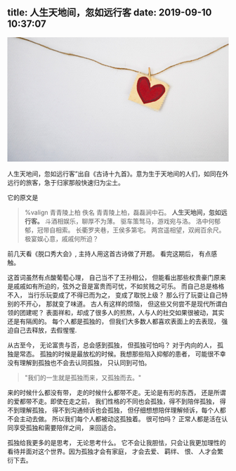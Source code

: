 title: 人生天地间，忽如远行客
date: 2019-09-10 10:37:07
---

![](/uploads/images/just-alone.jpeg "cover")

人生天地间，忽如远行客”出自《古诗十九首》。意为生于天地间的人们，如同在外远行的旅客，急于归家那般快速归为尘土。

它的原文是

> %valign
> <tt>青青陵上柏</tt>
> <at>佚名</at>
> 青青陵上柏，磊磊涧中石。
> **人生天地间，忽如远行客。**
> 斗酒相娱乐，聊厚不为薄。
> 驱车策驽马，游戏宛与洛。
> 洛中何郁郁，冠带自相索。
> 长衢罗夹巷，王侯多第宅。
> 两宫遥相望，双阙百余尺。
> 极宴娱心意，戚戚何所迫？

前几天看《脱口秀大会》, 主持人用这首古诗做了开题。 看完这期后， 有点感触。

这首词虽然有点酸葡萄心理， 自己当不了王孙相公， 但能看出那些权贵豪门原来是戚戚如有所迫的，弦外之音是富贵而可忧，不如贫贱之可乐。 而自己总是格格不入， 当行乐玩耍成了不得已而为之， 变成了取悦上级？ 那么行了玩耍让自己特别的不开心， 那就变了味道。 古人有这样的烦恼， 但这些又何尝不是现代所谓白领的团建呢？ 表面祥和，却成了很多人的煎熬，人与人的社交如果很被动，其实还是有隔阂的。 每个人都是孤独的， 但我们大多数人都喜欢表面上的去表现， 强迫自己去释放，去假惺惺.

从古至今， 无论富贵与否，总会感到孤独， 但孤独可怕吗？ 对于内向的人， 孤独是常态。 孤独的时候是最放松的时候。我想那些陷入抑郁的患者， 可能很不幸没有理解到孤独也不会去认同孤独， 只认同到可怕。

> "我们的一生就是孤独而来，又孤独而去。"

来的时候什么都没有带， 走的时候什么都带不走。无论是有形的东西， 还是所谓的爱都带不走。即使在走之前， 我们性格的不同也会孤独，得不到陪伴孤独， 得不到理解孤独， 得不到沟通倾诉也会孤独， 但仔细想想陪伴理解倾诉，每个人都不会主动去做。 所以我们每个人都被动这孤独着。 很可怕吗？ 正常人都是活在认同享受孤独和需要陪伴之间， 来回适合。

孤独给我更多的是思考， 无论思考什么。 它不会让我胆怯，只会让我更加理性的看待并面对这个世界。因为孤独才会有家庭， 才会去爱、 羁绊、 恨、 人才会繁衍下去。
